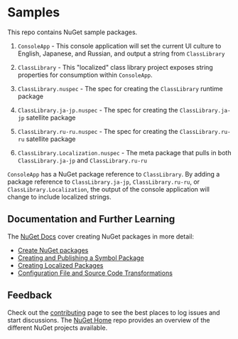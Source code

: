 # Samples

This repo contains NuGet sample packages.

1. `ConsoleApp` - This console application will set the current UI culture to English, Japanese, and Russian, and output a string from `ClassLibrary`

2. `ClassLibrary` - This "localized" class library project exposes string properties for consumption within `ConsoleApp`.

3. `ClassLibrary.nuspec` - The spec for creating the `ClassLibrary` runtime package

4. `ClassLibrary.ja-jp.nuspec` - The spec for creating the `ClassLibrary.ja-jp` satellite package

5. `ClassLibrary.ru-ru.nuspec` - The spec for creating the `ClassLibrary.ru-ru` satellite package

6. `ClassLibrary.Localization.nuspec` - The meta package that pulls in both `ClassLibrary.ja-jp` and `ClassLibrary.ru-ru`

`ConsoleApp` has a NuGet package reference to `ClassLibrary`. By adding a package reference to `ClassLibrary.ja-jp`, `ClassLibrary.ru-ru`, or `ClassLibrary.Localization`, the output of the console application will change to include localized strings.

## Documentation and Further Learning

The [NuGet Docs](http://docs.nuget.org) cover creating NuGet packages in more detail:

* [Create NuGet packages](http://docs.nuget.org/create)
* [Creating and Publishing a Symbol Package](http://docs.nuget.org/Create/Creating-and-Publishing-a-Symbol-Package)
* [Creating Localized Packages](http://docs.nuget.org/Create/Creating-Localized-Packages)
* [Configuration File and Source Code Transformations](http://docs.nuget.org/Create/Configuration-File-and-Source-Code-Transformations)

## Feedback

Check out the [contributing](http://docs.nuget.org/contribute) page to see the best places to log issues and start discussions. The [NuGet Home](https://github.com/NuGet/Home) repo provides an overview of the different NuGet projects available.
